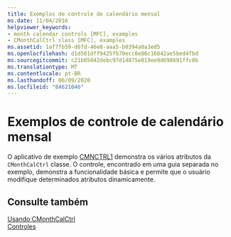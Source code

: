 ```yaml
---
title: Exemplos de controle de calendário mensal
ms.date: 11/04/2016
helpviewer_keywords:
- month calendar controls [MFC], examples
- CMonthCalCtrl class [MFC], examples
ms.assetid: 1af7fb59-d6fd-46e0-aaa5-b0394a0a3ed5
ms.openlocfilehash: d1d501dff9425fb70ecc0e86c16842ae5bed4fbd
ms.sourcegitcommit: c21b05042debc97d14875e019ee9d698691ffc0b
ms.translationtype: MT
ms.contentlocale: pt-BR
ms.lasthandoff: 06/09/2020
ms.locfileid: "84621046"
---
```

# <a name="month-calendar-control-examples"></a>Exemplos de controle de calendário mensal

O aplicativo de exemplo [CMNCTRL1](../overview/visual-cpp-samples.md) demonstra os vários atributos da `CMonthCalCtrl` classe. O controle, encontrado em uma guia separada no exemplo, demonstra a funcionalidade básica e permite que o usuário modifique determinados atributos dinamicamente.

## <a name="see-also"></a>Consulte também

[Usando CMonthCalCtrl](using-cmonthcalctrl.md)<br/>
[Controles](controls-mfc.md)
